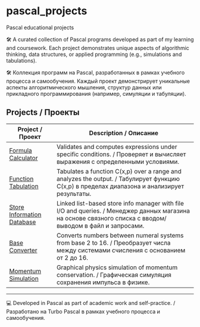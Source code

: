 # pascal_projects
 Pascal educational projects

🛠️ A curated collection of Pascal programs developed as part of my learning and coursework. Each project demonstrates unique aspects of algorithmic thinking, data structures, or applied programming (e.g., simulations and tabulations).

🛠️ Коллекция программ на Pascal, разработанных в рамках учебного процесса и самообучения. Каждый проект демонстрирует уникальные аспекты алгоритмического мышления, структур данных или прикладного программирования (например, симуляции и табуляции).

## Projects / Проекты

| Project / Проект | Description / Описание |
|------------------|-----------------------|
| [Formula Calculator](./formula_calc) | Validates and computes expressions under specific conditions. / Проверяет и вычисляет выражения с определенными условиями. |
| [Function Tabulation](./function_tabulation) | Tabulates a function C(x,p) over a range and analyzes the output. / Табулирует функцию C(x,p) в пределах диапазона и анализирует результаты. |
| [Store Information Database](./store_database) | Linked list-based store info manager with file I/O and queries. / Менеджер данных магазина на основе связного списка с вводом/выводом в файл и запросами. |
| [Base Converter](./base_converter) | Converts numbers between numeral systems from base 2 to 16. / Преобразует числа между системами счисления с основанием от 2 до 16. |
| [Momentum Simulation](./momentum_simulation) | Graphical physics simulation of momentum conservation. / Графическая симуляция сохранения импульса в физике. |

---

💻 Developed in Pascal as part of academic work and self-practice. / Разработано на Turbo Pascal в рамках учебного процесса и самообучения.
